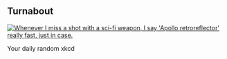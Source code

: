 ## Turnabout
[![Whenever I miss a shot with a sci-fi weapon, I say 'Apollo retroreflector' really fast, just in case.](https://imgs.xkcd.com/comics/turnabout.png)](https://xkcd.com/1441/ "Whenever I miss a shot with a sci-fi weapon, I say 'Apollo retroreflector' really fast, just in case.")

Your daily random xkcd
